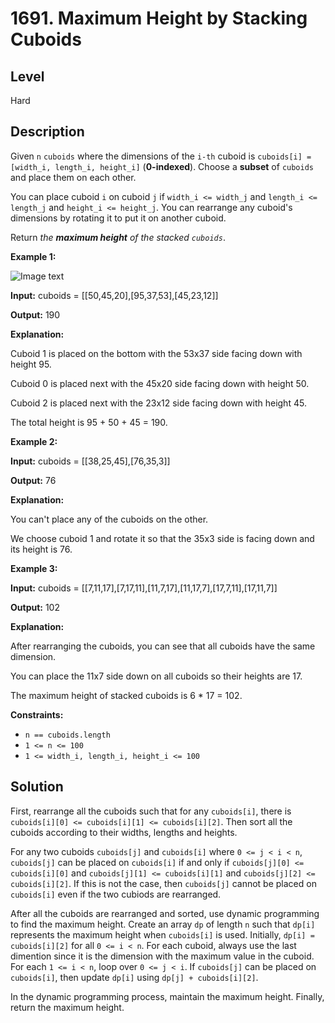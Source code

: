 # 1691. Maximum Height by Stacking Cuboids
## Level
Hard

## Description
Given `n` `cuboids` where the dimensions of the `i-th` cuboid is `cuboids[i] = [width_i, length_i, height_i]` (**0-indexed**). Choose a **subset** of `cuboids` and place them on each other.

You can place cuboid `i` on cuboid `j` if `width_i <= width_j` and `length_i <= length_j` and `height_i <= height_j`. You can rearrange any cuboid's dimensions by rotating it to put it on another cuboid.

Return *the **maximum height** of the stacked `cuboids`*.

**Example 1:**

![Image text](https://assets.leetcode.com/uploads/2019/10/21/image.jpg)

**Input:** cuboids = [[50,45,20],[95,37,53],[45,23,12]]

**Output:** 190

**Explanation:**

Cuboid 1 is placed on the bottom with the 53x37 side facing down with height 95.

Cuboid 0 is placed next with the 45x20 side facing down with height 50.

Cuboid 2 is placed next with the 23x12 side facing down with height 45.

The total height is 95 + 50 + 45 = 190.

**Example 2:**

**Input:** cuboids = [[38,25,45],[76,35,3]]

**Output:** 76

**Explanation:**

You can't place any of the cuboids on the other.

We choose cuboid 1 and rotate it so that the 35x3 side is facing down and its height is 76.

**Example 3:**

**Input:** cuboids = [[7,11,17],[7,17,11],[11,7,17],[11,17,7],[17,7,11],[17,11,7]]

**Output:** 102

**Explanation:**

After rearranging the cuboids, you can see that all cuboids have the same dimension.

You can place the 11x7 side down on all cuboids so their heights are 17.

The maximum height of stacked cuboids is 6 * 17 = 102.

**Constraints:**

* `n == cuboids.length`
* `1 <= n <= 100`
* `1 <= width_i, length_i, height_i <= 100`

## Solution
First, rearrange all the cuboids such that for any `cuboids[i]`, there is `cuboids[i][0] <= cuboids[i][1] <= cuboids[i][2]`. Then sort all the cuboids according to their widths, lengths and heights.

For any two cuboids `cuboids[j]` and `cuboids[i]` where `0 <= j < i < n`, `cuboids[j]` can be placed on `cuboids[i]` if and only if `cuboids[j][0] <= cuboids[i][0]` and `cuboids[j][1] <= cuboids[i][1]` and `cuboids[j][2] <= cuboids[i][2]`. If this is not the case, then `cuboids[j]` cannot be placed on `cuboids[i]` even if the two cubiods are rearranged.

After all the cuboids are rearranged and sorted, use dynamic programming to find the maximum height. Create an array `dp` of length `n` such that `dp[i]` represents the maximum height when `cuboids[i]` is used. Initially, `dp[i] = cuboids[i][2]` for all `0 <= i < n`. For each cuboid, always use the last dimention since it is the dimension with the maximum value in the cuboid. For each `1 <= i < n`, loop over `0 <= j < i`. If `cuboids[j]` can be placed on `cuboids[i]`, then update `dp[i]` using `dp[j] + cuboids[i][2]`.

In the dynamic programming process, maintain the maximum height. Finally, return the maximum height.
